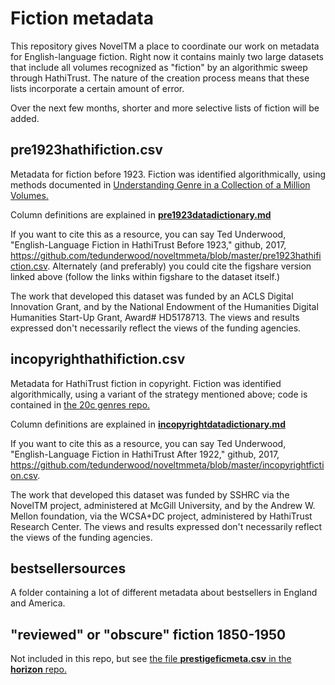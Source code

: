 Fiction metadata
================

This repository gives NovelTM a place to coordinate our work on metadata for English-language fiction. Right now it contains mainly two large datasets that include all volumes recognized as "fiction" by an algorithmic sweep through HathiTrust. The nature of the creation process means that these lists incorporate a certain amount of error.

Over the next few months, shorter and more selective lists of fiction will be added.

pre1923hathifiction.csv
-----------------------
Metadata for fiction before 1923. Fiction was identified algorithmically, using methods documented in [Understanding Genre in a Collection of a Million Volumes.](https://figshare.com/articles/Understanding_Genre_in_a_Collection_of_a_Million_Volumes_Interim_Report/1281251)

Column definitions are explained in [**pre1923datadictionary.md**](https://github.com/tedunderwood/noveltmmeta/blob/master/pre1923datadictionary.md)

If you want to cite this as a resource, you can say Ted Underwood, "English-Language Fiction in HathiTrust Before 1923," github, 2017, https://github.com/tedunderwood/noveltmmeta/blob/master/pre1923hathifiction.csv. Alternately (and preferably) you could cite the figshare version linked above (follow the links within figshare to the dataset itself.)

The work that developed this dataset was funded by an ACLS Digital Innovation Grant, and by the National Endowment of the Humanities Digital Humanities Start-Up Grant,  Award# HD5178713. The views and results expressed don't necessarily reflect the views of the funding agencies.

incopyrighthathifiction.csv
---------------------------
Metadata for HathiTrust fiction in copyright. Fiction was identified algorithmically, using a variant of the strategy mentioned above; code is contained in [the 20c genres repo.](https://github.com/tedunderwood/20cgenres)

Column definitions are explained in [**incopyrightdatadictionary.md**](https://github.com/tedunderwood/noveltmmeta/blob/master/incopyrightdatadictionary.md)

If you want to cite this as a resource, you can say Ted Underwood, "English-Language Fiction in HathiTrust After 1922," github, 2017, https://github.com/tedunderwood/noveltmmeta/blob/master/incopyrightfiction.csv.

The work that developed this dataset was funded by SSHRC via the NovelTM project, administered at McGill University, and by the Andrew W. Mellon foundation, via the WCSA+DC project, administered by HathiTrust Research Center. The views and results expressed don't necessarily reflect the views of the funding agencies.

bestsellersources
-----------------

A folder containing a lot of different metadata about bestsellers in England and America.

"reviewed" or "obscure" fiction 1850-1950
-----------------------------------------

Not included in this repo, but see [the file **prestigeficmeta.csv** in the **horizon** repo.](https://github.com/tedunderwood/horizon/tree/master/chapter3/metadata)
